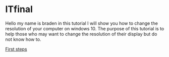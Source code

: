 # ITfinal

Hello my name is braden in this tutorial I will show you how to change the resolution of your computer on windows 10. The purpose of this tutorial is to help those who may want to change the resolution of their display but do not know how to.

[First steps](https://github.com/Braden0103/ITfinal/blob/main/First%20steps)
